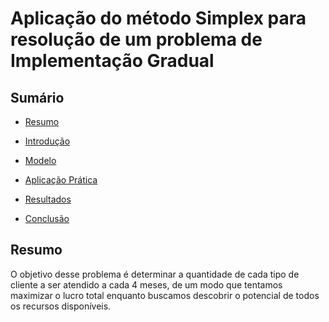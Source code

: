 # Aplicação do método Simplex para resolução de um problema de Implementação Gradual

<!-- Importante antes de começar - Dar uma estudada nos termos técnicos do simplex -->
<!-- Importante antes de começar - Validar a estrutura do artigo template -->

## Sumário

- [Resumo](#resumo)

<!-- O que é um simplex? Por que escolhi utilizar um modelo simplex? Qual é o problema? -->
- [Introdução](#introdução)

<!-- Explicando as características técnicas do modelo - Variáveis (e suas motivações), função objetivo, restrições, como isso vai resolver o problema -->
- [Modelo](#modelo)

<!-- Mostrando os múltiplos métodos de resolução de problemas LP com pulp, explicando o código, e finalizando com uma análise com sliders -->
- [Aplicação Prática](#aplicação_prática)

<!-- Falamos sobre o que esses dados significam, e como vamos nos organizar para a próxima iteração do modelo -->
- [Resultados](#resultados)

- [Conclusão](#conclusão)

## Resumo

O objetivo desse problema é determinar a quantidade de cada tipo de cliente a ser atendido a cada 4 meses, de um modo que tentamos maximizar o lucro total enquanto buscamos descobrir o potencial de todos os recursos disponíveis.
